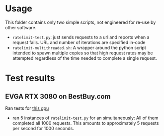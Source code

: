 # Usage
This folder contains only two simple scripts, not engineered for re-use by
other software.

- `ratelimit-test.py`: just sends requests to a url and reports when a request
  fails. URL and number of iterations are specified in-code
- `ratelimit-multithreaded.sh`: A wrapper around the python script intended to
  spawn multiple copies so that high request rates may be attempted regardless
  of the time needed to complete a single request.


# Test results
## EVGA RTX 3080 on BestBuy.com
Ran tests for [this gpu](https://www.bestbuy.com/site/evga-geforce-rtx-3070-xc3-black-gaming-8gb-gddr6x-pci-express-4-0-graphics-card/6439300.p?skuId=6439300)

- ran 5 instances of `ratelimit-test.py` for an 
  simultaneously: All of them completed 
  all 1000 requests. This amounts to approximately 5 requests per second for 
  1000 seconds.